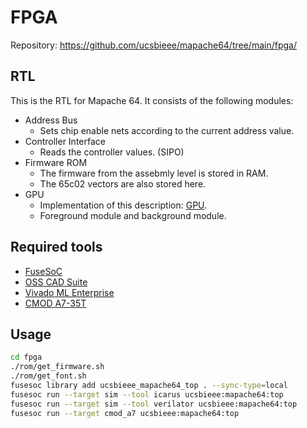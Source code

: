 
<!-- fpga/README.md -->

# FPGA

Repository: <https://github.com/ucsbieee/mapache64/tree/main/fpga/>

## RTL

This is the RTL for Mapache 64. It consists of the following modules:

* Address Bus
  * Sets chip enable nets according to the current address value.
* Controller Interface
  * Reads the controller values. (SIPO)
* Firmware ROM
  * The firmware from the assebmly level is stored in RAM.
  * The 65c02 vectors are also stored here.
* GPU
  * Implementation of this description: [GPU](https://mapache64.ucsbieee.org/guides/gpu/).
  * Foreground module and background module.

## Required tools

* [FuseSoC](https://github.com/olofk/fusesoc)
* [OSS CAD Suite](https://github.com/YosysHQ/oss-cad-suite-build)
* [Vivado ML Enterprise](https://www.xilinx.com/products/design-tools/vivado.html)
* [CMOD A7-35T](https://store.digilentinc.com/cmod-a7-breadboardable-artix-7-fpga-module/)

## Usage

```bash
cd fpga
./rom/get_firmware.sh
./rom/get_font.sh
fusesoc library add ucsbieee_mapache64_top . --sync-type=local
fusesoc run --target sim --tool icarus ucsbieee:mapache64:top
fusesoc run --target sim --tool verilator ucsbieee:mapache64:top
fusesoc run --target cmod_a7 ucsbieee:mapache64:top
```
